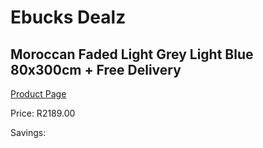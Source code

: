 
# Ebucks Dealz
## Moroccan Faded Light Grey Light Blue 80x300cm + Free Delivery
[Product Page](https://www.ebucks.com/web/shop/productSelected.do?prodId=1210553283&catId=1209942441)

Price: R2189.00

Savings: 


	